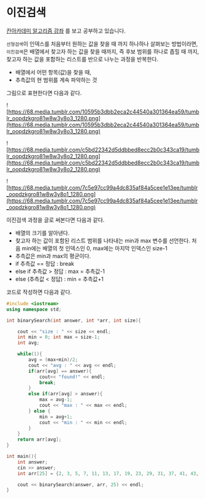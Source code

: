 # 이진검색

[칸아카데미 알고리즘 강좌](https://ko.khanacademy.org/computing/computer-science/algorithms) 를 보고 공부하고 있습니다.

`선형검색`이 인덱스를 처음부터 원하는 값을 찾을 때 까지 하나하나 살펴보는 방법이라면, <br> `이진검색`은 배열에서 찾고자 하는 값을 찾을 때까지, 즉 후보 범위를 하나로 좁힐 때 까지, 찾고자 하는 값을 포함하는 리스트를 반으로 나누는 과정을 반복한다.

- 배열에서 어떤 항목(값)을 찾을 때,
- 추측값의 현 범위를 계속 파악하는 것

그림으로 표현한다면 다음과 같다.

![https://68.media.tumblr.com/10595b3dbb2eca2c44540a301364ea59/tumblr_oopdzkgro81w8w3y8o3_1280.png](https://68.media.tumblr.com/10595b3dbb2eca2c44540a301364ea59/tumblr_oopdzkgro81w8w3y8o3_1280.png)

![https://68.media.tumblr.com/c5bd22342d5ddbbed8ecc2b0c343ca19/tumblr_oopdzkgro81w8w3y8o2_1280.png](https://68.media.tumblr.com/c5bd22342d5ddbbed8ecc2b0c343ca19/tumblr_oopdzkgro81w8w3y8o2_1280.png)

![https://68.media.tumblr.com/7c5e97cc99a4dc835af84a5cee1e13ee/tumblr_oopdzkgro81w8w3y8o1_1280.png](https://68.media.tumblr.com/7c5e97cc99a4dc835af84a5cee1e13ee/tumblr_oopdzkgro81w8w3y8o1_1280.png)



이진검색 과정을 글로 써본다면 다음과 같다.

- 배열의 크기를 알아낸다.
- 찾고자 하는 값이 포함된 리스트 범위를 나타내는 min과 max 변수를 선언한다. 처음 min에는 배열의 첫 인덱스인 0, max에는 마지막 인덱스인 size-1
- 추측값은 min과 max의 평균이다.
- if 추측값 == 정답 : break
- else if 추측값 > 정답 : max = 추측값-1
- else (추측값 < 정답) : min = 추측값+1



코드로 작성하면 다음과 같다.

```c++
#include <iostream>
using namespace std;

int binarySearch(int answer, int *arr, int size){

    cout << "size : " << size << endl;
    int min = 0; int max = size-1;
    int avg;

    while(1){
        avg = (max+min)/2;
        cout << "avg : " << avg << endl;
        if(arr[avg] == answer){
            cout<< "found!" << endl;
            break;
        }
        else if(arr[avg] > answer){
            max = avg-1;
            cout << "max : " << max << endl;
        } else {
            min = avg+1;
            cout << "min : " << min << endl;
        }
    }
    return arr[avg];
}

int main(){
    int answer;
    cin >> answer;
    int arr[25] = {2, 3, 5, 7, 11, 13, 17, 19, 23, 29, 31, 37, 41, 43, 47, 53, 59, 61, 67, 71, 73, 79, 83, 89, 97};

    cout << binarySearch(answer, arr, 25) << endl;
}
```